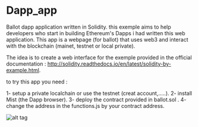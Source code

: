 # Dapp_app

Ballot dapp application written in Solidity. 
this exemple aims to help developers who start in building Ethereum's Dapps i had written this web application.
This app is a webpage (for ballot) that uses web3 and interact with the blockchain (mainet, testnet or local private).

The idea is to create a web interface for the exemple provided in the official documentation : http://solidity.readthedocs.io/en/latest/solidity-by-example.html.

to try this app you need :

1- setup a private localchain or use the testnet (creat account,.....).
2- install Mist (the Dapp browser).
3- deploy the contract provided in ballot.sol  .
4- change the address in the functions.js by your contract address.


![alt tag](http://img4.hostingpics.net/pics/641410mistt.png)
